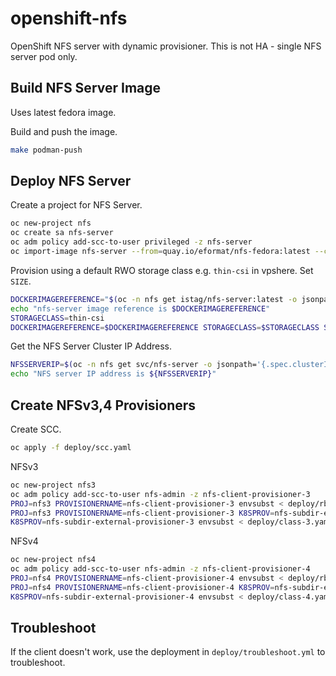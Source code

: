 # openshift-nfs

OpenShift NFS server with dynamic provisioner. This is not HA - single NFS server pod only.

## Build NFS Server Image

Uses latest fedora image.

Build and push the image.

```bash
make podman-push
```

## Deploy NFS Server

Create a project for NFS Server.

```bash
oc new-project nfs
oc create sa nfs-server
oc adm policy add-scc-to-user privileged -z nfs-server
oc import-image nfs-server --from=quay.io/eformat/nfs-fedora:latest --confirm
```

Provision using a default RWO storage class e.g. `thin-csi` in vpshere. Set `SIZE`.

```bash
DOCKERIMAGEREFERENCE="$(oc -n nfs get istag/nfs-server:latest -o jsonpath='{.image.dockerImageReference}')"
echo "nfs-server image reference is $DOCKERIMAGEREFERENCE"
STORAGECLASS=thin-csi
DOCKERIMAGEREFERENCE=$DOCKERIMAGEREFERENCE STORAGECLASS=$STORAGECLASS SIZE=100Gi envsubst < deploy/nfs-server.yml | oc -n nfs apply -f -
```

Get the NFS Server Cluster IP Address.

```bash
NFSSERVERIP=$(oc -n nfs get svc/nfs-server -o jsonpath='{.spec.clusterIP}')
echo "NFS server IP address is ${NFSSERVERIP}"
```

## Create NFSv3,4 Provisioners

Create SCC.

```bash
oc apply -f deploy/scc.yaml
```

NFSv3

```bash
oc new-project nfs3
oc adm policy add-scc-to-user nfs-admin -z nfs-client-provisioner-3
PROJ=nfs3 PROVISIONERNAME=nfs-client-provisioner-3 envsubst < deploy/rbac.yaml | oc apply -f -
PROJ=nfs3 PROVISIONERNAME=nfs-client-provisioner-3 K8SPROV=nfs-subdir-external-provisioner-3 NFSSERVERIP=$NFSSERVERIP NFSPATH=/exports envsubst < deploy/deployment.yaml | oc apply -f -
K8SPROV=nfs-subdir-external-provisioner-3 envsubst < deploy/class-3.yaml | oc apply -f -
```

NFSv4

```bash
oc new-project nfs4
oc adm policy add-scc-to-user nfs-admin -z nfs-client-provisioner-4
PROJ=nfs4 PROVISIONERNAME=nfs-client-provisioner-4 envsubst < deploy/rbac.yaml | oc apply -f -
PROJ=nfs4 PROVISIONERNAME=nfs-client-provisioner-4 K8SPROV=nfs-subdir-external-provisioner-4 NFSSERVERIP=$NFSSERVERIP NFSPATH=/ envsubst < deploy/deployment.yaml | oc apply -f -
K8SPROV=nfs-subdir-external-provisioner-4 envsubst < deploy/class-4.yaml | oc apply -f -
```

## Troubleshoot

If the client doesn't work, use the deployment in `deploy/troubleshoot.yml` to troubleshoot.
